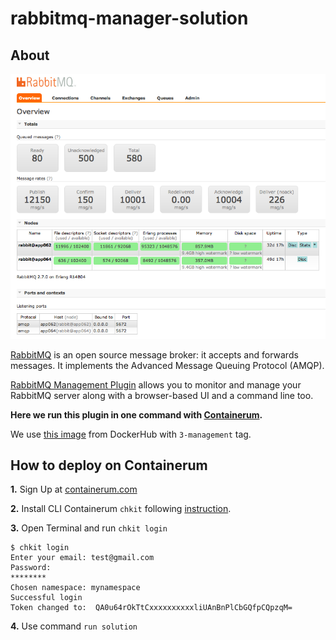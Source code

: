# rabbitmq-manager-solution

## About
![](images/rabbit.png)

[RabbitMQ](https://www.rabbitmq.com) is an open source message broker: it accepts and forwards messages. It implements the Advanced Message Queuing Protocol (AMQP).

[RabbitMQ Management Plugin](https://www.rabbitmq.com/management.html) allows you to monitor and manage your RabbitMQ server along with a browser-based UI and a command line too.

**Here we run this plugin in one command with [Containerum](https://containerum.com).**

We use [this image](https://hub.docker.com/_/rabbitmq/) from DockerHub with `3-management` tag.

## How to deploy on Containerum

**1.** Sign Up at [containerum.com](https://containerum.com)

**2.** Install CLI Containerum `chkit` following [instruction](https://containerum.com/documentation/Installing-Containerum-CLI-from-binaries).

**3.** Open Terminal and run `chkit login`

```
$ chkit login
Enter your email: test@gmail.com
Password:
********
Chosen namespace: mynamespace
Successful login
Token changed to:  QA0u64rOkTtCxxxxxxxxxxliUAnBnPlCbGQfpCQpzqM=
```
**4.** Use command `run solution`
